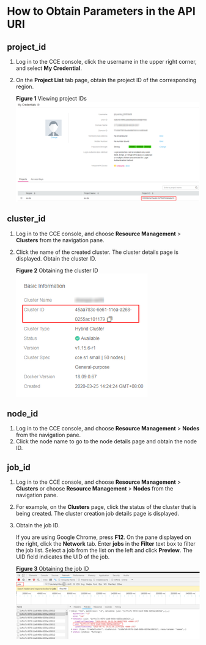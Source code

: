 # How to Obtain Parameters in the API URI<a name="cce_02_0271"></a>

## project\_id<a name="section16020367542"></a>

1.  Log in to the CCE console, click the username in the upper right corner, and select  **My Credential**.
2.  On the  **Project List**  tab page, obtain the project ID of the corresponding region.

    **Figure  1**  Viewing project IDs<a name="fig161112910194"></a>  
    ![](figures/viewing-project-ids-0.png "viewing-project-ids-0")


## cluster\_id<a name="section159011367564"></a>

1.  Log in to the CCE console, and choose  **Resource Management**  \>  **Clusters**  from the navigation pane.
2.  Click the name of the created cluster. The cluster details page is displayed. Obtain the cluster ID.

    **Figure  2**  Obtaining the cluster ID<a name="fig1148731210177"></a>  
    ![](figures/obtaining-the-cluster-id.png "obtaining-the-cluster-id")


## node\_id<a name="section38161013195615"></a>

1.  Log in to the CCE console, and choose  **Resource Management**  \>  **Nodes**  from the navigation pane.
2.  Click the node name to go to the node details page and obtain the node ID.

## job\_id<a name="section36041618185611"></a>

1.  Log in to the CCE console, and choose  **Resource Management**  \>  **Clusters**  or choose  **Resource Management**  \>  **Nodes**  from the navigation pane.
2.  For example, on the  **Clusters**  page, click the status of the cluster that is being created. The cluster creation job details page is displayed.
3.  Obtain the job ID.

    If you are using Google Chrome, press  **F12**. On the pane displayed on the right, click the  **Network**  tab. Enter  **jobs**  in the  **Filter**  text box to filter the job list. Select a job from the list on the left and click  **Preview**. The UID field indicates the UID of the job.

    **Figure  3**  Obtaining the job ID<a name="fig49321312222"></a>  
    ![](figures/obtaining-the-job-id.png "obtaining-the-job-id")


